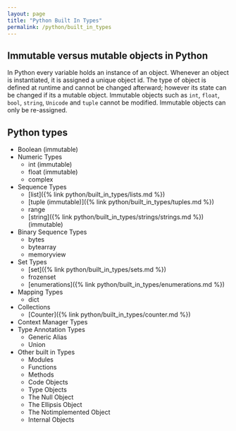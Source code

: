 ```yaml
---
layout: page
title: "Python Built In Types"
permalink: /python/built_in_types
---
```


## Immutable versus mutable objects in Python

In Python every variable holds an instance of an object. Whenever an object is instantiated, it is assigned a unique object id. The type of object is defined at runtime and cannot be changed afterward; however its state can be changed if its a mutable object.  Immutable objects such as `int`, `float`, `bool`, `string`, `Unicode` and `tuple` cannot be modified.  Immutable objects can only be re-assigned.

## Python types

[comment]: <> (TODO: This is just an outline based on https://docs.python.org/3/library/stdtypes.html that you may want to use as the structure of a list of things to cover.)

[comment]: <> (TODO: Fill out the table below and make links as your notes develop.)

* Boolean (immutable)
* Numeric Types
  * int (immutable)
  * float (immutable)
  * complex
* Sequence Types
  * [list]({% link python/built_in_types/lists.md %})
  * [tuple (immutable)]({% link python/built_in_types/tuples.md %})
  * range
  * [string]({% link python/built_in_types/strings/strings.md %}) (immutable)
* Binary Sequence Types
  * bytes
  * bytearray
  * memoryview
* Set Types
  * [set]({% link python/built_in_types/sets.md %})
  * frozenset
  * [enumerations]({% link python/built_in_types/enumerations.md %})
* Mapping Types
  * dict
* Collections
  * [Counter]({% link python/built_in_types/counter.md %})
* Context Manager Types
* Type Annotation Types
  * Generic Alias
  * Union
* Other built in Types
  * Modules
  * Functions
  * Methods
  * Code Objects
  * Type Objects
  * The Null Object
  * The Ellipsis Object
  * The Notimplemented Object
  * Internal Objects
